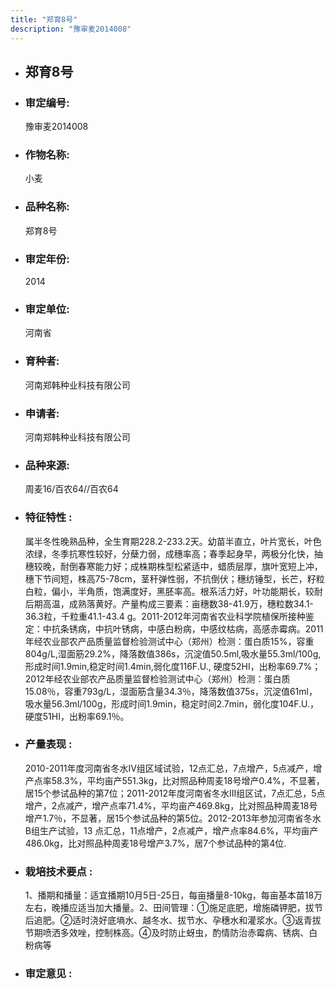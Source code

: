 ```yaml
---
title: "郑育8号"
description: "豫审麦2014008"
---
```

* ## 郑育8号
* ###  审定编号:  
   豫审麦2014008

*  ### 作物名称:  
   小麦

*   ###  品种名称: 
    郑育8号

*   ### 审定年份: 
    2014

*   ### 审定单位:  
    河南省

*   ### 育种者:  
    河南郑韩种业科技有限公司

*   ### 申请者:  
    河南郑韩种业科技有限公司

*   ### 品种来源:  
    周麦16/百农64//百农64


*   ### 特征特性 : 
    属半冬性晚熟品种，全生育期228.2-233.2天。幼苗半直立，叶片宽长，叶色浓绿，冬季抗寒性较好，分蘖力弱，成穗率高；春季起身早，两极分化快，抽穗较晚，耐倒春寒能力好；成株期株型松紧适中，蜡质层厚，旗叶宽短上冲，穗下节间短，株高75-78cm，茎秆弹性弱，不抗倒伏；穗纺锤型，长芒，籽粒白粒，偏小，半角质，饱满度好，黑胚率高。根系活力好，叶功能期长，较耐后期高温，成熟落黄好。产量构成三要素：亩穗数38-41.9万，穗粒数34.1-36.3粒，千粒重41.1-43.4 g。2011-2012年河南省农业科学院植保所接种鉴定：中抗条锈病，中抗叶锈病，中感白粉病，中感纹枯病，高感赤霉病。2011年经农业部农产品质量监督检验测试中心（郑州）检测：蛋白质15%，容重804g/L,湿面筋29.2%，降落数值386s，沉淀值50.5ml,吸水量55.3ml/100g,形成时间1.9min,稳定时间1.4min,弱化度116F.U., 硬度52HI，出粉率69.7%；2012年经农业部农产品质量监督检验测试中心（郑州）检测：蛋白质15.08％，容重793g/L，湿面筋含量34.3％，降落数值375s，沉淀值61ml，吸水量56.3ml/100g，形成时间1.9min，稳定时间2.7min，弱化度104F.U.，硬度51HI，出粉率69.1％。


*   ### 产量表现 : 
    2010-2011年度河南省冬水Ⅳ组区域试验，12点汇总，7点增产，5点减产，增产点率58.3%，平均亩产551.3kg，比对照品种周麦18号增产0.4%，不显著，居15个参试品种的第7位；2011-2012年度河南省冬水Ⅲ组区试，7点汇总，5点增产，2点减产，增产点率71.4%，平均亩产469.8kg，比对照品种周麦18号增产1.7％，不显著，居15个参试品种的第5位。2012-2013年参加河南省冬水B组生产试验，13 点汇总，11点增产，2点减产，增产点率84.6%，平均亩产486.0kg，比对照品种周麦18号增产3.7%，居7个参试品种的第4位.


*   ### 栽培技术要点 : 
    1、播期和播量：适宜播期10月5日-25日，每亩播量8-10kg，每亩基本苗18万左右，晚播应适当加大播量。2、田间管理：①施足底肥，增施磷钾肥，拔节后追肥。②适时浇好底墒水、越冬水、拔节水、孕穗水和灌浆水。③返青拔节期喷洒多效唑，控制株高。④及时防止蚜虫，酌情防治赤霉病、锈病、白粉病等


*   ### 审定意见 : 
    

